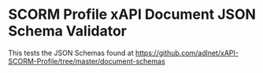 # SCORM Profile xAPI Document JSON Schema Validator
This tests the JSON Schemas found at https://github.com/adlnet/xAPI-SCORM-Profile/tree/master/document-schemas
